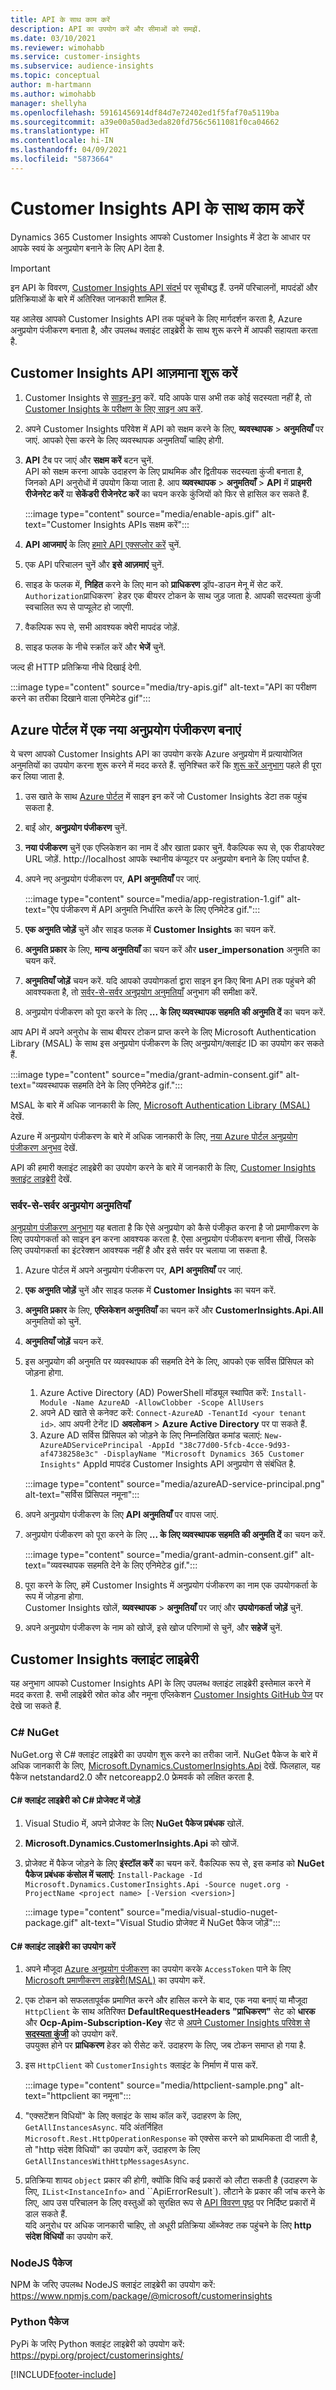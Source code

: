 ```yaml
---
title: API के साथ काम करें
description: API का उपयोग करें और सीमाओं को समझें.
ms.date: 03/10/2021
ms.reviewer: wimohabb
ms.service: customer-insights
ms.subservice: audience-insights
ms.topic: conceptual
author: m-hartmann
ms.author: wimohabb
manager: shellyha
ms.openlocfilehash: 59161456914df84d7e72402ed1f5faf70a5119ba
ms.sourcegitcommit: a39e00a50ad3eda820fd756c5611081f0ca04662
ms.translationtype: HT
ms.contentlocale: hi-IN
ms.lasthandoff: 04/09/2021
ms.locfileid: "5873664"
---
```

# <a name="work-with-customer-insights-apis"></a>Customer Insights API के साथ काम करें

Dynamics 365 Customer Insights आपको Customer Insights में डेटा के आधार पर आपके स्वयं के अनुप्रयोग बनाने के लिए API देता है.

> [!IMPORTANT]
> इन API के विवरण, [Customer Insights API संदर्भ](https://developer.ci.ai.dynamics.com/api-details#api=CustomerInsights) पर सूचीबद्ध हैं. उनमें परिचालनों, मापदंडों और प्रतिक्रियाओं के बारे में अतिरिक्त जानकारी शामिल हैं.

यह आलेख आपको Customer Insights API तक पहुंचने के लिए मार्गदर्शन करता है, Azure अनुप्रयोग पंजीकरण बनाता है, और उपलब्ध क्लाइंट लाइब्रेरी के साथ शुरू करने में आपकी सहायता करता है.

## <a name="get-started-trying-the-customer-insights-apis"></a>Customer Insights API आज़माना शुरू करें

1. Customer Insights से [साइन-इन](https://home.ci.ai.dynamics.com) करें. यदि आपके पास अभी तक कोई सदस्यता नहीं है, तो [Customer Insights के परीक्षण के लिए साइन अप करें](https://aka.ms/tryci).

1. अपने Customer Insights परिवेश में API को सक्षम करने के लिए, **व्यवस्थापक** > **अनुमतियाँ** पर जाएं. आपको ऐसा करने के लिए व्यवस्थापक अनुमतियाँ चाहिए होगी.

1. **API** टैब पर जाएं और **सक्षम करें** बटन चुनें.    
   API को सक्षम करना आपके उदाहरण के लिए प्राथमिक और द्वितीयक सदस्यता कुंजी बनाता है, जिनको API अनुरोधों में उपयोग किया जाता है. आप **व्यवस्थापक** > **अनुमतियाँ** > **API** में **प्राइमरी रीजेनरेट करें** या **सेकेंडरी रीजेनरेट करें** का चयन करके कुंजियों को फिर से हासिल कर सकते हैं.

   :::image type="content" source="media/enable-apis.gif" alt-text="Customer Insights APIs सक्षम करें":::

1. **API आजमाएं** के लिए [हमारे API एक्सप्लोर करें](https://developer.ci.ai.dynamics.com/api-details#api=CustomerInsights&operation=Get-all-instances) चुनें.

1. एक API परिचालन चुनें और **इसे आज़माएं** चुनें.

1. साइड के फलक में, **निहित** करने के लिए मान को **प्राधिकरण** ड्रॉप-डाउन मेनू में सेट करें. `Authorization`प्राधिकरण` हेडर एक बीयरर टोकन के साथ जुड़ जाता है. आपकी सदस्यता कुंजी स्वचालित रूप से पाप्यूलेट हो जाएगी.
  
1. वैकल्पिक रूप से, सभी आवश्यक क्वेरी मापदंड जोड़ें.

1. साइड फलक के नीचे स्क्रॉल करें और **भेजें** चुनें.

जल्द ही HTTP प्रतिक्रिया नीचे दिखाई देगी.


   :::image type="content" source="media/try-apis.gif" alt-text="API का परीक्षण करने का तरीका दिखाने वाला एनिमेटेड gif":::

## <a name="create-a-new-app-registration-in-the-azure-portal"></a>Azure पोर्टल में एक नया अनुप्रयोग पंजीकरण बनाएं

ये चरण आपको Customer Insights API का उपयोग करके Azure अनुप्रयोग में प्रत्यायोजित अनुमतियों का उपयोग करना शुरू करने में मदद करते हैं. सुनिश्चित करें कि [शुरू करें अनुभाग](#get-started-trying-the-customer-insights-apis) पहले ही पूरा कर लिया जाता है.

1. उस खाते के साथ [Azure पोर्टल](https://portal.azure.com) में साइन इन करें जो Customer Insights डेटा तक पहुंच सकता है.

1. बाईं ओर, **अनुप्रयोग पंजीकरण** चुनें.

1. **नया पंजीकरण** चुनें एक एप्लिकेशन का नाम दें और खाता प्रकार चुनें.
   वैकल्पिक रूप से, एक रीडायरेक्ट URL जोड़ें. http://localhost आपके स्थानीय कंप्यूटर पर अनुप्रयोग बनाने के लिए पर्याप्त है.

1. अपने नए अनुप्रयोग पंजीकरण पर, **API अनुमतियाँ** पर जाएं.

   :::image type="content" source="media/app-registration-1.gif" alt-text="ऐप पंजीकरण में API अनुमति निर्धारित करने के लिए एनिमेटेड gif.":::

1. **एक अनुमति जोड़ें** चुनें और साइड फलक में **Customer Insights** का चयन करें.

1. **अनुमति प्रकार** के लिए, **मान्य अनुमतियाँ** का चयन करें और **user_impersonation** अनुमति का चयन करें.

1. **अनुमतियाँ जोड़ें** चयन करें. यदि आपको उपयोगकर्ता द्वारा साइन इन किए बिना API तक पहुंचने की आवश्यकता है, तो [सर्वर-से-सर्वर अनुप्रयोग अनुमतियाँ](#server-to-server-application-permissions) अनुभाग की समीक्षा करें.

1. अनुप्रयोग पंजीकरण को पूरा करने के लिए **... के लिए व्यवस्थापक सहमति की अनुमति दें** का चयन करें.

आप API में अपने अनुरोध के साथ बीयरर टोकन प्राप्त करने के लिए Microsoft Authentication Library (MSAL) के साथ इस अनुप्रयोग पंजीकरण के लिए अनुप्रयोग/क्लाइंट ID का उपयोग कर सकते हैं.

:::image type="content" source="media/grant-admin-consent.gif" alt-text="व्यवस्थापक सहमति देने के लिए एनिमेटेड gif.":::

MSAL के बारे में अधिक जानकारी के लिए, [Microsoft Authentication Library (MSAL)](/azure/active-directory/develop/msal-overview) देखें.

Azure में अनुप्रयोग पंजीकरण के बारे में अधिक जानकारी के लिए, [नया Azure पोर्टल अनुप्रयोग पंजीकरण अनुभव](/azure/active-directory/develop/app-registration-portal-training-guide) देखें.

API की हमारी क्लाइंट लाइब्रेरी का उपयोग करने के बारे में जानकारी के लिए, [Customer Insights क्लाइंट लाइब्रेरी](#customer-insights-client-libraries) देखें.

### <a name="server-to-server-application-permissions"></a>सर्वर-से-सर्वर अनुप्रयोग अनुमतियाँ

[अनुप्रयोग पंजीकरण अनुभाग](#create-a-new-app-registration-in-the-azure-portal) यह बताता है कि ऐसे अनुप्रयोग को कैसे पंजीकृत करना है जो प्रमाणीकरण के लिए उपयोगकर्ता को साइन इन करना आवश्यक करता है. ऐसा अनुप्रयोग पंजीकरण बनाना सीखें, जिसके लिए उपयोगकर्ता का इंटरेक्शन आवश्यक नहीं है और इसे सर्वर पर चलाया जा सकता है.

1. Azure पोर्टल में अपने अनुप्रयोग पंजीकरण पर, **API अनुमतियाँ** पर जाएं.

1. **एक अनुमति जोड़ें** चुनें और साइड फलक में **Customer Insights** का चयन करें.

1. **अनुमति प्रकार** के लिए, **एप्लिकेशन अनुमतियाँ** का चयन करें और **CustomerInsights.Api.All** अनुमतियों को चुनें.

1. **अनुमतियाँ जोड़ें** चयन करें.

1. इस अनुप्रयोग की अनुमति पर व्यवस्थापक की सहमति देने के लिए, आपको एक सर्विस प्रिंसिपल को जोड़ना होगा.

   1. Azure Active Directory (AD) PowerShell मॉड्यूल स्थापित करें: `Install-Module -Name AzureAD -AllowClobber -Scope AllUsers`
   1. अपने AD खाते से कनेक्ट करें: `Connect-AzureAD -TenantId <your tenant id>`. आप अपनी टेनेंट ID **अवलोकन** > **Azure Active Directory** पर पा सकते हैं.
   1. Azure AD सर्विस प्रिंसिपल को जोड़ने के लिए निम्नलिखित कमांड चलाएं: `New-AzureADServicePrincipal -AppId "38c77d00-5fcb-4cce-9d93-af4738258e3c" -DisplayName "Microsoft Dynamics 365 Customer Insights"` AppId मापदंड Customer Insights API अनुप्रयोग से संबंधित है.

   :::image type="content" source="media/azureAD-service-principal.png" alt-text="सर्विस प्रिंसिपल नमूना":::

1. अपने अनुप्रयोग पंजीकरण के लिए **API अनुमतियाँ** पर वापस जाएं.

1. अनुप्रयोग पंजीकरण को पूरा करने के लिए **... के लिए व्यवस्थापक सहमति की अनुमति दें** का चयन करें.

   :::image type="content" source="media/grant-admin-consent.gif" alt-text="व्यवस्थापक सहमति देने के लिए एनिमेटेड gif.":::

1. पूरा करने के लिए, हमें Customer Insights में अनुप्रयोग पंजीकरण का नाम एक उपयोगकर्ता के रूप में जोड़ना होगा.    
   Customer Insights खोलें, **व्यवस्थापक** > **अनुमतियाँ** पर जाएं और **उपयोगकर्ता जोड़ें** चुनें.

1. अपने अनुप्रयोग पंजीकरण के नाम को खोजें, इसे खोज परिणामों से चुनें, और **सहेजें** चुनें.

## <a name="customer-insights-client-libraries"></a>Customer Insights क्‍लाइंट लाइब्रेरी

यह अनुभाग आपको Customer Insights API के लिए उपलब्ध क्लाइंट लाइब्रेरी इस्तेमाल करने में मदद करता है. सभी लाइब्रेरी स्रोत कोड और नमूना एप्लिकेशन [Customer Insights GitHub पेज](https://github.com/microsoft/Dynamics365-CustomerInsights-Client-Libraries) पर देखे जा सकते हैं. 

### <a name="c-nuget"></a>C# NuGet

NuGet.org से C# क्लाइंट लाइब्रेरी का उपयोग शुरू करने का तरीका जानें. NuGet पैकेज के बारे में अधिक जानकारी के लिए, [Microsoft.Dynamics.CustomerInsights.Api](https://www.nuget.org/packages/Microsoft.Dynamics.CustomerInsights.Api/) देखें. फिलहाल, यह पैकेज netstandard2.0 और netcoreapp2.0 फ्रेमवर्क को लक्षित करता है.

#### <a name="add-the-c-client-library-to-a-c-project"></a>C# क्लाइंट लाइब्रेरी को C# प्रोजेक्ट में जोड़ें

1. Visual Studio में, अपने प्रोजेक्ट के लिए **NuGet पैकेज प्रबंधक** खोलें.

1. **Microsoft.Dynamics.CustomerInsights.Api** को खोजें.

1. प्रोजेक्ट में पैकेज जोड़ने के लिए **इंस्टॉल करें** का चयन करें.
   वैकल्पिक रूप से, इस कमांड को **NuGet पैकेज प्रबंधक कंसोल में चलाएं**: `Install-Package -Id Microsoft.Dynamics.CustomerInsights.Api -Source nuget.org -ProjectName <project name> [-Version <version>]`

   :::image type="content" source="media/visual-studio-nuget-package.gif" alt-text="Visual Studio प्रोजेक्ट में NuGet पैकेज जोड़ें":::

#### <a name="use-the-c-client-library"></a>C# क्लाइंट लाइब्रेरी का उपयोग करें

1. अपने मौजूदा [Azure अनुप्रयोग पंजीकरण](#create-a-new-app-registration-in-the-azure-portal) का उपयोग करके `AccessToken` पाने के लिए [Microsoft प्रमाणीकरण लाइब्रेरी(MSAL)](/azure/active-directory/develop/msal-overview) का उपयोग करें.

1. एक टोकन को सफलतापूर्वक प्रमाणित करने और हासिल करने के बाद, एक नया बनाएं या मौजूदा `HttpClient` के साथ अतिरिक्त **DefaultRequestHeaders "प्राधिकरण"** सेट को **धारक <access token>** और **Ocp-Apim-Subscription-Key** सेट से [अपने Customer Insights परिवेश से **सदस्यता कुंजी**](#get-started-trying-the-customer-insights-apis) को उपयोग करें.    
   उपयुक्त होने पर **प्राधिकरण** हेडर को रीसेट करें. उदाहरण के लिए, जब टोकन समाप्त हो गया है.

1. इस `HttpClient` को `CustomerInsights` क्लाइंट के निर्माण में पास करें.

   :::image type="content" source="media/httpclient-sample.png" alt-text="httpclient का नमूना":::

1. "एक्सटेंशन विधियों" के लिए क्लाइंट के साथ कॉल करें, उदाहरण के लिए, `GetAllInstancesAsync`. यदि अंतर्निहित `Microsoft.Rest.HttpOperationResponse` को एक्सेस करने को प्राथमिकता दी जाती है, तो "http संदेश विधियों" का उपयोग करें, उदाहरण के लिए `GetAllInstancesWithHttpMessagesAsync`.

1. प्रतिक्रिया शायद `object` प्रकार की होगी, क्योंकि विधि कई प्रकारों को लौटा सकती है (उदाहरण के लिए, `IList<InstanceInfo>` and ``ApiErrorResult`). लौटाने के प्रकार की जांच करने के लिए, आप उस परिचालन के लिए वस्तुओं को सुरक्षित रूप से [API विवरण पृष्ठ](https://developer.ci.ai.dynamics.com/api-details#api=CustomerInsights) पर निर्दिष्ट प्रकारों में डाल सकते हैं.    
   यदि अनुरोध पर अधिक जानकारी चाहिए, तो अधूरी प्रतिक्रिया ऑब्जेक्ट तक पहुंचने के लिए **http संदेश विधियों** का उपयोग करें.

### <a name="nodejs-package"></a>NodeJS पैकेज

NPM के जरिए उपलब्ध NodeJS क्लाइंट लाइब्रेरी का उपयोग करें: https://www.npmjs.com/package/@microsoft/customerinsights

### <a name="python-package"></a>Python पैकेज

PyPi के जरिए Python क्लाइंट लाइब्रेरी को उपयोग करें: https://pypi.org/project/customerinsights/

[!INCLUDE[footer-include](../includes/footer-banner.md)]
